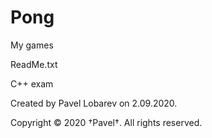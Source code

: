 # Pong
My games

ReadMe.txt

C++ exam

Created by Pavel Lobarev on 2.09.2020.

Copyright © 2020 †Pavel†. All rights reserved.

